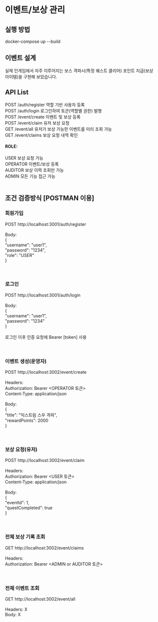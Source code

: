 # 이벤트/보상 관리

## 실행 방법

docker-compose up --build


## 이벤트 설계
실제 인게임에서 자주 이루어지는 보스 격파시(특정 퀘스트 클리어) 포인트 지급(보상 아이템)을 구현해 보았습니다.

## API List
POST /auth/register  역할 기반 사용자 등록<br>
POST /auth/login     로그인하여 토큰(역할별 권한) 발행<br>
POST /event/create   이벤트 및 보상 등록<br>
POST /event/claim    유저 보상 요청<br>
GET /event/all       유저가 보상 가능한 이벤트를 미리 조회 가능<br>
GET /event/claims    보상 요청 내역 확인<br>

#### ROLE:<br>
USER 보상 요청 가능<br>
OPERATOR 이벤트/보상 등록<br>
AUDITOR 보상 이력 조회만 가능<br>
ADMIN 모든 기능 접근 가능<br>
<br>


## 조건 검증방식 [POSTMAN 이용]
### 회원가입
POST http://localhost:3001/auth/register<br>
<br>
Body:<br>
{<br>
  "username": "user1",<br>
  "password": "1234",<br>
  "role": "USER"<br>
}<br>
<br><br>
### 로그인
POST http://localhost:3001/auth/login<br>
<br>
Body:<br>
{<br>
  "username": "user1",<br>
  "password": "1234"<br>
}<br>
<br>
로그인 이후 인증 요청에 Bearer [token] 사용<br>
<br><br>
### 이벤트 생성(운영자)
POST http://localhost:3002/event/create<br>
<br>
Headers:<br>
Authorization: Bearer <OPERATOR 토큰><br>
Content-Type: application/json<br>
<br>
Body:<br>
{<br>
  "title": "익스트림 스우 격파",<br>
  "rewardPoints": 2000<br>
}<br>
<br><br>
### 보상 요청(유저)
POST http://localhost:3002/event/claim<br>
<br>
Headers:<br>
Authorization: Bearer <USER 토큰><br>
Content-Type: application/json<br>
<br>
Body:<br>
{<br>
  "eventId": 1,<br>
  "questCompleted": true<br>
}<br>
<br><br>
### 전체 보상 기록 조회
GET http://localhost:3002/event/claims<br>
<br>
Headers:<br>
Authorization: Bearer <ADMIN or AUDITOR 토큰><br>
<br><br>
### 전체 이벤트 조회
GET http://localhost:3002/event/all<br>
<br>
Headers: X<br>
Body: X


